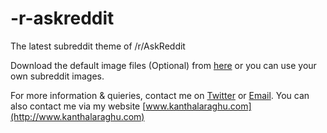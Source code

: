 -r-askreddit
============

The latest subreddit theme of /r/AskReddit

Download the default image files (Optional) from [here](https://drive.google.com/open?id=0B7DOubAroGQabU04QlFkdHFYdjA&authuser=0) or you can use your own subreddit images.

For more information & quieries, contact me on [Twitter](http://twitter.com/kanthalaraghu) or [Email](kanthala56@gmail.com). You can also contact me via my website [www.kanthalaraghu.com](http://www.kanthalaraghu.com)
